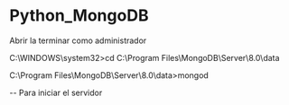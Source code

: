 # Python_MongoDB

Abrir la terminar como administrador 


C:\WINDOWS\system32>cd C:\Program Files\MongoDB\Server\8.0\data

C:\Program Files\MongoDB\Server\8.0\data>mongod


-- Para iniciar el servidor 